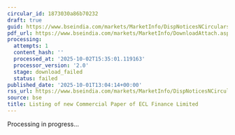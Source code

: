```yaml
---
circular_id: 1873030a86b70232
draft: true
guid: https://www.bseindia.com/markets/MarketInfo/DispNoticesNCirculars.aspx?Noticeid={7B0C6B64-A32F-4A73-BA46-8DF7AFDF7EF4}&noticeno=20251001-66&dt=10/01/2025&icount=66&totcount=83&flag=0
pdf_url: https://www.bseindia.com/markets/MarketInfo/DownloadAttach.aspx?id=20251001-66&attachedId=
processing:
  attempts: 1
  content_hash: ''
  processed_at: '2025-10-02T15:35:01.119163'
  processor_version: '2.0'
  stage: download_failed
  status: failed
published_date: '2025-10-01T13:04:14+00:00'
rss_url: https://www.bseindia.com/markets/MarketInfo/DispNoticesNCirculars.aspx?Noticeid={7B0C6B64-A32F-4A73-BA46-8DF7AFDF7EF4}&noticeno=20251001-66&dt=10/01/2025&icount=66&totcount=83&flag=0
source: bse
title: Listing of new Commercial Paper of ECL Finance Limited
---
```


Processing in progress...